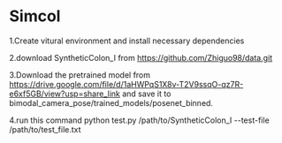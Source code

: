 # Simcol


1.Create vitural environment and install necessary dependencies

2.download SyntheticColon_I from https://github.com/Zhiguo98/data.git

3.Download the pretrained model from https://drive.google.com/file/d/1aHWPqS1X8v-T2V9ssqO-qz7R-e6xf5GB/view?usp=share_link and save it to bimodal_camera_pose/trained_models/posenet_binned.

4.run this command python test.py /path/to/SyntheticColon_I --test-file /path/to/test_file.txt
